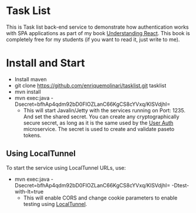 # Task List

This is Task list back-end service to demonstrate how authentication works with SPA applications as part of my book [Understanding React](https://leanpub.com/understandingreact). This book is completely free for my students (if you want to read it, just write to me).

# Install and Start

- Install maven
- git clone https://github.com/enriquemolinari/tasklist.git tasklist
- mvn install
- mvn exec:java -Dsecret=bfhAp4qdm92bD0FIOZLanC66KgCS8cYVxq/KlSVdjhI=
  - This will start Javalin/Jetty with the services running on Port: 1235. And set the shared secret. You can create any cryptographically secure secret, as long as it is the same used by the [User Auth](https://github.com/enriquemolinari/userauth) microservice. The secret is used to create and validate paseto tokens.

## Using LocalTunnel

To start the service using LocalTunnel URLs, use:

- mvn exec:java -Dsecret=bfhAp4qdm92bD0FIOZLanC66KgCS8cYVxq/KlSVdjhI= -Dtest-with-lt=true
  - This will enable CORS and change cookie parameters to enable testing using [LocalTunnel](https://github.com/localtunnel/localtunnel).